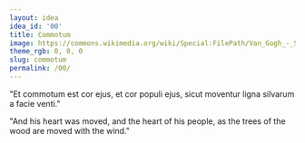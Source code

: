 ```yaml
---
layout: idea
idea_id: '00'
title: Commotum
image: https://commons.wikimedia.org/wiki/Special:FilePath/Van_Gogh_-_Starry_Night_-_Google_Art_Project.jpg
theme_rgb: 0, 0, 0
slug: commotum
permalink: /00/
---
```


"Et commotum est cor ejus, et cor populi ejus, sicut moventur ligna silvarum a facie venti."

"And his heart was moved, and the heart of his people, as the trees of the wood are moved with the wind."